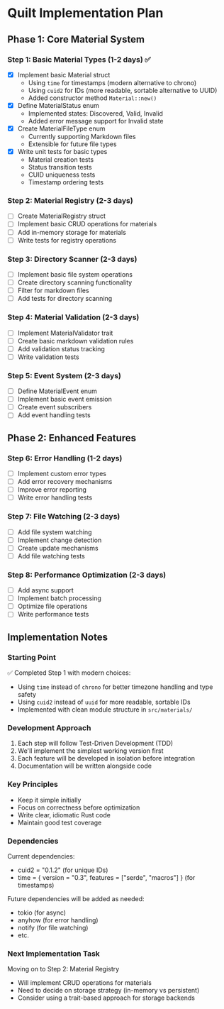 # Quilt Implementation Plan

## Phase 1: Core Material System

### Step 1: Basic Material Types (1-2 days) ✅

- [x] Implement basic Material struct
  - Using `time` for timestamps (modern alternative to chrono)
  - Using `cuid2` for IDs (more readable, sortable alternative to UUID)
  - Added constructor method `Material::new()`
- [x] Define MaterialStatus enum
  - Implemented states: Discovered, Valid, Invalid
  - Added error message support for Invalid state
- [x] Create MaterialFileType enum
  - Currently supporting Markdown files
  - Extensible for future file types
- [x] Write unit tests for basic types
  - Material creation tests
  - Status transition tests
  - CUID uniqueness tests
  - Timestamp ordering tests

### Step 2: Material Registry (2-3 days)

- [ ] Create MaterialRegistry struct
- [ ] Implement basic CRUD operations for materials
- [ ] Add in-memory storage for materials
- [ ] Write tests for registry operations

### Step 3: Directory Scanner (2-3 days)

- [ ] Implement basic file system operations
- [ ] Create directory scanning functionality
- [ ] Filter for markdown files
- [ ] Add tests for directory scanning

### Step 4: Material Validation (2-3 days)

- [ ] Implement MaterialValidator trait
- [ ] Create basic markdown validation rules
- [ ] Add validation status tracking
- [ ] Write validation tests

### Step 5: Event System (2-3 days)

- [ ] Define MaterialEvent enum
- [ ] Implement basic event emission
- [ ] Create event subscribers
- [ ] Add event handling tests

## Phase 2: Enhanced Features

### Step 6: Error Handling (1-2 days)

- [ ] Implement custom error types
- [ ] Add error recovery mechanisms
- [ ] Improve error reporting
- [ ] Write error handling tests

### Step 7: File Watching (2-3 days)

- [ ] Add file system watching
- [ ] Implement change detection
- [ ] Create update mechanisms
- [ ] Add file watching tests

### Step 8: Performance Optimization (2-3 days)

- [ ] Add async support
- [ ] Implement batch processing
- [ ] Optimize file operations
- [ ] Write performance tests

## Implementation Notes

### Starting Point

✅ Completed Step 1 with modern choices:

- Using `time` instead of `chrono` for better timezone handling and type safety
- Using `cuid2` instead of `uuid` for more readable, sortable IDs
- Implemented with clean module structure in `src/materials/`

### Development Approach

1. Each step will follow Test-Driven Development (TDD)
2. We'll implement the simplest working version first
3. Each feature will be developed in isolation before integration
4. Documentation will be written alongside code

### Key Principles

- Keep it simple initially
- Focus on correctness before optimization
- Write clear, idiomatic Rust code
- Maintain good test coverage

### Dependencies

Current dependencies:

- cuid2 = "0.1.2" (for unique IDs)
- time = { version = "0.3", features = ["serde", "macros"] } (for timestamps)

Future dependencies will be added as needed:

- tokio (for async)
- anyhow (for error handling)
- notify (for file watching)
- etc.

### Next Implementation Task

Moving on to Step 2: Material Registry

- Will implement CRUD operations for materials
- Need to decide on storage strategy (in-memory vs persistent)
- Consider using a trait-based approach for storage backends
